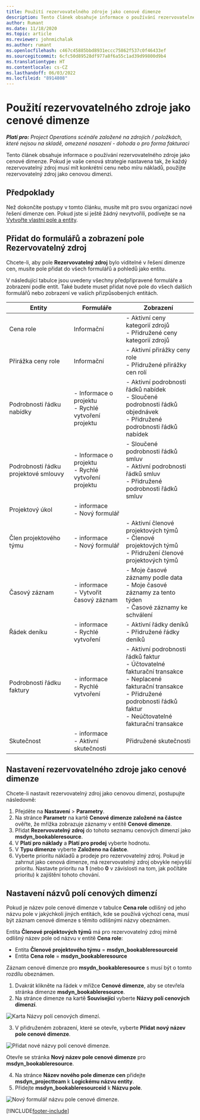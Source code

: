 ```yaml
---
title: Použití rezervovatelného zdroje jako cenové dimenze
description: Tento článek obsahuje informace o používání rezervovatelného zdroje jako cenové dimenze.
author: Rumant
ms.date: 11/18/2020
ms.topic: article
ms.reviewer: johnmichalak
ms.author: rumant
ms.openlocfilehash: c467c45885bbd8931eccc75862f537c0f46433ef
ms.sourcegitcommit: 6cfc50d89528df977a8f6a55c1ad39d99800d9b4
ms.translationtype: HT
ms.contentlocale: cs-CZ
ms.lasthandoff: 06/03/2022
ms.locfileid: "8914808"
---
```

# <a name="use-a-bookable-resource-as-a-pricing-dimension"></a>Použití rezervovatelného zdroje jako cenové dimenze

 _**Platí pro:** Project Operations scénáře založené na zdrojích / položkách, které nejsou na skladě, omezené nasazení - dohoda o pro forma fakturaci_ 

Tento článek obsahuje informace o používání rezervovatelného zdroje jako cenové dimenze. Pokud je vaše cenová strategie nastavena tak, že každý rezervovatelný zdroj musí mít konkrétní cenu nebo míru nákladů, použijte rezervovatelný zdroj jako cenovou dimenzi.

## <a name="prerequisites"></a>Předpoklady
Než dokončíte postupy v tomto článku, musíte mít pro svou organizaci nové řešení dimenze cen. Pokud jste si ještě žádný nevytvořili, podívejte se na [Vytvořte vlastní pole a entity](../pricing-costing/create-custom-fields-entities-pricing-dimensions.md).

## <a name="add-the-bookable-resource-field-to-forms-and-views"></a>Přidat do formulářů a zobrazení pole Rezervovatelný zdroj
Chcete-li, aby pole **Rezervovatelný zdroj** bylo viditelné v řešení dimenze cen, musíte pole přidat do všech formulářů a pohledů jako entitu.

V následující tabulce jsou uvedeny všechny předpřipravené formuláře a zobrazení podle entit. Také budete muset přidat nové pole do všech dalších formulářů nebo zobrazení ve vašich přizpůsobených entitách.

|   Entity        | Formuláře   |Zobrazení        |
| ------------------------------|---------------------------------|----------------------------------|
|  Cena role| Informační | - Aktivní ceny kategorií zdrojů<br> - Přidružené ceny kategorií zdrojů |
|  Přirážka ceny role| Informační| - Aktivní přirážky ceny role<br>- Přidružené přirážky cen rolí |
|  Podrobnosti řádku nabídky| - Informace o projektu<br>- Rychlé vytvoření projektu| - Aktivní podrobnosti řádků nabídek<br>- Sloučené podrobnosti řádků objednávek<br>- Přidružené podrobnosti řádků nabídek |
|  Podrobnosti řádku projektové smlouvy| - Informace o projektu<br>- Rychlé vytvoření projektu| - Sloučené podrobnosti řádků smluv<br>- Aktivní podrobnosti řádků smluv<br>- Přidružené podrobnosti řádků smluv |
|  Projektový úkol| - informace<br>- Nový formulář| &nbsp; |
|  Člen projektového týmu| - informace<br>- Nový formulář| - Aktivní členové projektových týmů<br>- Členové projektových týmů<br>- Přidružení členové projektových týmů |
|  Časový záznam| - informace<br>- Vytvořit časový záznam| - Moje časové záznamy podle data<br>- Moje časové záznamy za tento týden<br>- Časové záznamy ke schválení|
|  Řádek deníku| - informace<br>- Rychlé vytvoření| - Aktivní řádky deníků<br>- Přidružené řádky deníků |
|  Podrobnosti řádku faktury| - informace<br>- Rychlé vytvoření| - Aktivní podrobnosti řádků faktur<br>- Účtovatelné fakturační transakce<br>- Neplacené fakturační transakce<br>- Přidružené podrobnosti řádků faktur <br>- Neúčtovatelné fakturační transakce|
|  Skutečnost| - informace<br>- Aktivní skutečnosti| Přidružené skutečnosti |

## <a name="set-up-a-bookable-resource-as-a-pricing-dimension"></a>Nastavení rezervovatelného zdroje jako cenové dimenze
Chcete-li nastavit rezervovatelný zdroj jako cenovou dimenzi, postupujte následovně:

1. Přejděte na **Nastavení** > **Parametry**. 
2. Na stránce **Parametr** na kartě **Cenové dimenze založené na částce** ověřte, že mřížka zobrazuje záznamy v entitě **Cenové dimenze**. 
2. Přidat **Rezervovatelný zdroj** do tohoto seznamu cenových dimenzí jako **msdyn_bookableresource**. 
3. V **Platí pro náklady** a **Platí pro prodej** vyberte hodnotu.
4. V **Typu dimenze** vyberte **Založeno na částce**. 
5. Vyberte prioritu nákladů a prodeje pro rezervovatelný zdroj. Pokud je zahrnut jako cenová dimenze, má rezervovatelný zdroj obvykle nejvyšší prioritu. Nastavte prioritu na **1** (nebo **0** v závislosti na tom, jak počítáte prioritu) k zajištění tohoto chování.

## <a name="set-up-pricing-dimension-field-names"></a>Nastavení názvů polí cenových dimenzí

Pokud je název pole cenové dimenze v tabulce **Cena role** odlišný od jeho názvu pole v jakýchkoli jiných entitách, kde se používá výchozí cena, musí být záznam cenové dimenze s těmito odlišnými názvy obeznámen.  

Entita **Členové projektových týmů** má pro rezervovatelný zdroj mírně odlišný název pole od názvu v entitě **Cena role**: 

 - Entita **Členové projektového týmu** = **msdyn_bookableresourceid**
 - Entita **Cena role** = **msdyn_bookableresource**

Záznam cenové dimenze pro **msydn_bookableresource** s musí být o tomto rozdílu obeznámen.

1. Dvakrát klikněte na řádek v mřížce **Cenové dimenze**, aby se otevřela stránka dimenze **msdyn_bookableresource**.
2. Na stránce dimenze na kartě **Související** vyberte **Názvy polí cenových dimenzí**.

  ![Karta Názvy polí cenových dimenzí.](media/PD-fieldname.png)

3. V přidruženém zobrazení, které se otevře, vyberte **Přidat nový název pole cenové dimenze**.

  ![Přidat nové názvy polí cenové dimenze.](media/Add-NewPD-fieldname.png)

  Otevře se stránka **Nový název pole cenové dimenze** pro **msdyn_bookableresource**. 

4. Na stránce **Název nového pole dimenze cen** přidejte **msdyn_projectteam** k **Logickému názvu entity**.
5. Přidejte **msdyn_bookableresourceid** k **Názvu pole**.

 ![Nový formulář názvu pole cenové dimenze.](media/PD-fieldname-Added.png)


[!INCLUDE[footer-include](../includes/footer-banner.md)]